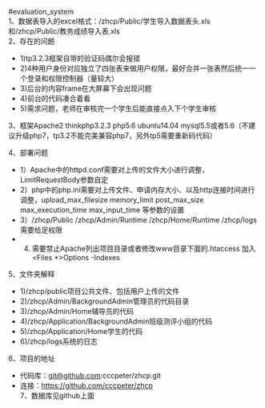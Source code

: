 #evaluation_system  
1、数据表导入的excel格式：/zhcp/Public/学生导入数据表头.xls和/zhcp/Public/教务成绩导入表.xls  
2、存在的问题  
* 1)tp3.2.3框架自带的验证码偶尔会报错  
* 2)4种用户身份对应独立了四张表来做用户权限，最好合并一张表然后统一一个登录和权限控制器（量较大）  
* 3)后台的内容frame在大屏幕下会出现问题  
* 4)前台的代码凑合着看  
* 5)需求问题，老师在审核完一个学生后能直接点入下个学生审核   
  
3、框架Apache2 thinkphp3.2.3 php5.6 ubuntu14.04 mysql5.5或者5.6（不建议升级php7，tp3.2不能完美兼容php7，另外tp5需要重新码代码）  
  
4、部署问题  
* 1）Apache中的httpd.conf需要对上传的文件大小进行调整，LimitRequestBody参数自定  
* 2）php中的php.ini需要对上传文件、申请内存大小、以及http连接时间进行调整，upload_max_filesize memory_limit post_max_size max_execution_time  max_input_time 等参数的设置  
* 3）/zhcp/Public /zhcp/Admin/Runtime /zhcp/Home/Runtime /zhcp/logs需要给足权限  
* 4)  需要禁止Apache列出项目目录或者修改www目录下面的.htaccess 加入<Files *>Options -Indexes</Files>  
	  
5、文件夹解释  
* 1)/zhcp/public项目公共文件、包括用户上传的文件  
* 2)/zhcp/Admin/BackgroundAdmin管理员的代码目录  
* 3)/zhcp/Admin/Home辅导员的代码  
* 4)/zhcp/Application/BackgroundAdmin班级测评小组的代码  
* 5)/zhcp/Application/Home学生的代码  
* 6)/zhcp/logs系统的日志  
  
6、项目的地址  
* 代码库：git@github.com:cccpeter/zhcp.git  
* 连接：https://github.com/cccpeter/zhcp  
7、数据库见github上面  
	
